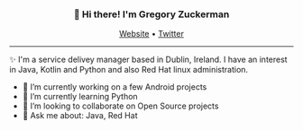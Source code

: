 
<h3 align="center">👋 Hi there! I'm Gregory Zuckerman</h3>
<p align="center">
  <a href="https://gzuckerman.com">Website</a> •
  <a href="https://twitter.com/g_zuckerman">Twitter</a>
</p>

---
✨ I'm a service delivey manager based in Dublin, Ireland. I have an interest in Java, Kotlin and Python and also Red Hat linux administration.

- 🔭 I’m currently working on a few Android projects
- 🌱 I’m currently learning Python
- 👯 I’m looking to collaborate on Open Source projects
- 💬 Ask me about: Java, Red Hat
